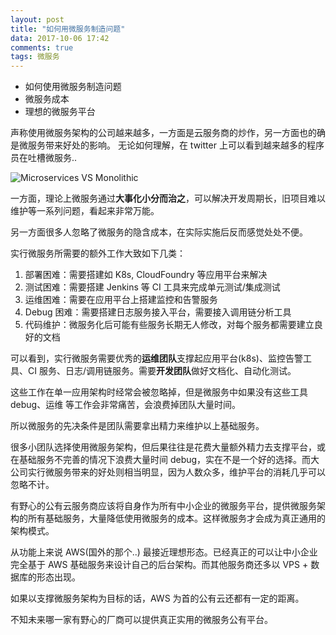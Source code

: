```yaml
---
layout: post
title: "如何用微服务制造问题"
data: 2017-10-06 17:42
comments: true
tags: 微服务
---
```


* 如何使用微服务制造问题
* 微服务成本
* 理想的微服务平台

声称使用微服务架构的公司越来越多，一方面是云服务商的炒作，另一方面也的确是微服务带来好处的影响。
无论如何理解，在 twitter 上可以看到越来越多的程序员在吐槽微服务..

![Microservices VS Monolithic](/images/posts/microservices_problems/1.jpg)

一方面，理论上微服务通过**大事化小分而治之**，可以解决开发周期长，旧项目难以维护等一系列问题，看起来非常万能。

另一方面很多人忽略了微服务的隐含成本，在实际实施后反而感觉处处不便。

实行微服务所需要的额外工作大致如下几类：
1. 部署困难：需要搭建如 K8s, CloudFoundry 等应用平台来解决
2. 测试困难：需要搭建 Jenkins 等 CI 工具来完成单元测试/集成测试
3. 运维困难：需要在应用平台上搭建监控和告警服务
4. Debug 困难：需要搭建日志服务接入平台，需要接入调用链分析工具
5. 代码维护：微服务化后可能有些服务长期无人修改，对每个服务都需要建立良好的文档

可以看到，实行微服务需要优秀的**运维团队**支撑起应用平台(k8s)、监控告警工具、CI 服务、日志/调用链服务。需要**开发团队**做好文档化、自动化测试。

这些工作在单一应用架构时经常会被忽略掉，但是微服务中如果没有这些工具 debug、运维 等工作会非常痛苦，会浪费掉团队大量时间。

所以微服务的先决条件是团队需要拿出精力来维护以上基础服务。

很多小团队选择使用微服务架构，但后果往往是花费大量额外精力去支撑平台，或在基础服务不完善的情况下浪费大量时间 debug，实在不是一个好的选择。而大公司实行微服务带来的好处则相当明显，因为人数众多，维护平台的消耗几乎可以忽略不计。

有野心的公有云服务商应该将自身作为所有中小企业的微服务平台，提供微服务架构的所有基础服务，大量降低使用微服务的成本。这样微服务才会成为真正通用的架构模式。

从功能上来说 AWS(国外的那个..) 最接近理想形态。已经真正的可以让中小企业完全基于 AWS 基础服务来设计自己的后台架构。而其他服务商还多以 VPS + 数据库的形态出现。

如果以支撑微服务架构为目标的话，AWS 为首的公有云还都有一定的距离。

不知未来哪一家有野心的厂商可以提供真正实用的微服务公有平台。
